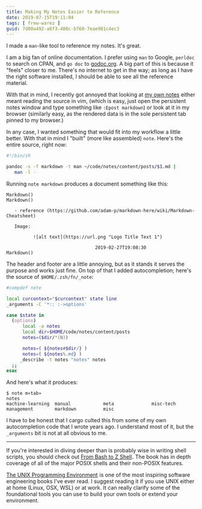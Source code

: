 ```yaml
---
title: Making My Notes Easier to Reference
date: 2019-07-15T19:11:04
tags: [ frew-warez ]
guid: 7d00a492-a8f3-400c-b760-7eae981c4ec3
---
```

I made a `man`-like tool to reference my notes.  It's great.

<!--more-->

I am a big fan of online documentation.  I prefer using `man` to Google,
`perldoc` to search on CPAN, and `go doc` to [godoc.org](https://godoc.org).  A
big part of this is because it "feels" closer to me.  There's no internet to get
in the way; as long as I have the right software installed, I should be able to
see all the reference material.

With that in mind, I recently got annoyed that looking at [my own
notes](https://frioux.github.io/notes/) either meant reading the source in vim,
(which is easy, just open the persistent notes window and type something like
`:Epost markdown`) or look at it in my browser (similarly easy, as the rendered
data is in the sole persistent tab pinned to my browser.)

In any case, I wanted something that would fit into my workflow a little better.
With that in mind I "built" (more like assembled) `note`.  Here's the entire
source, right now:

```bash
#!/bin/sh

pandoc -s -f markdown -t man ~/code/notes/content/posts/$1.md |
   man -l -
```

Running `note markdown` produces a document something like this:

```
Markdown()                                                              Markdown()

   · reference (https://github.com/adam-p/markdown-here/wiki/Markdown-Cheatsheet)

   Image:

          ![alt text](https://url.png "Logo Title Text 1")

                                 2019-02-27T19:08:30                    Markdown()
```

The header and footer are a little annoying, but as it stands it serves the
purpose and works just fine.  On top of that I added autocompletion; here's the
source of `$HOME/.zsh/fn/_note`:

```zsh
#compdef note

local curcontext="$curcontext" state line
_arguments -C '*:: :->options'

case $state in
  (options)
      local -a notes
      local dir=$HOME/code/notes/content/posts
      notes=($dir/*(N))

      notes=( ${notes#$dir/} )
      notes=( ${notes%.md} )
     _describe -t notes "notes" notes
  ;;
esac
```

And here's what it produces:

```
$ note m«tab»
notes
machine-learning  manual            meta              misc-tech
management        markdown          misc
```

I have to be honest that I cargo culted this from some of my own autocompletion
code that I wrote years ago.  I understand most of it, but the `_arguments` bit
is not at all obvious to me.

---

If you're interested in diving deeper than is probably wise in writing shell
scripts, you should check out
<a target="_blank" href="https://www.amazon.com/gp/product/1590593766/ref=as_li_tl?ie=UTF8&camp=1789&creative=9325&creativeASIN=1590593766&linkCode=as2&tag=afoolishmanif-20&linkId=6fa6aef84b017be180f16a769c947a10">From Bash to Z Shell</a><img src="//ir-na.amazon-adsystem.com/e/ir?t=afoolishmanif-20&l=am2&o=1&a=1590593766" width="1" height="1" border="0" alt="" style="border:none !important; margin:0px !important;" />.
The book has in depth coverage of all of the major POSIX shells and their
non-POSIX features.

<a target="_blank" href="https://www.amazon.com/gp/product/013937681X/ref=as_li_tl?ie=UTF8&camp=1789&creative=9325&creativeASIN=013937681X&linkCode=as2&tag=afoolishmanif-20&linkId=01cde3ac7bf536c84bfff0cc1078bc56">The UNIX Programming Environment</a><img src="//ir-na.amazon-adsystem.com/e/ir?t=afoolishmanif-20&l=am2&o=1&a=013937681X" width="1" height="1" border="0" alt="" style="border:none !important; margin:0px !important;" />
is one of the most inspiring software engineering books I've ever read.  I
suggest reading it if you use UNIX either at home (Linux, OSX, WSL) or at work.
It can really clarify some of the foundational tools you can use to build your
own tools or extend your environment.
